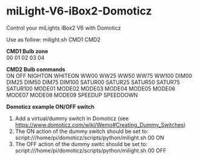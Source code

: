 # miLight-V6-iBox2-Domoticz
Control your miLights iBox2 V6 with Domoticz

Use as follow: milight.sh CMD1 CMD2

<b>CMD1 Bulb zone</b><br/>
00 01 02 03 04

<b>CMD2 Bulb commands</b><br/>
ON OFF NIGHTON WHITEON WW00 WW25 WW50 WW75 WW100 DIM00 DIM25 DIM50 DIM75 DIM100 SATUR00 SATUR25 SATUR50 SATUR75 SATUR100 MODE01 MODE02 MODE03 MODE04 MODE05 MODE06 MODE07 MODE08 MODE09 SPEEDUP SPEEDDOWN

<b>Domoticz example ON/OFF switch</b><br/>
1. Add a virtual/dummy switch in Domoticz (see https://www.domoticz.com/wiki/Wemo#Creating_Dummy_Switches)<br/>
2. The ON action of the dummy switch should be set to: script:///home/pi/domoticz/scripts/python/milight.sh 00 ON<br/>
3. The OFF action of the dummy switc should be set to: script:///home/pi/domoticz/scripts/python/milight.sh 00 OFF<br/>

